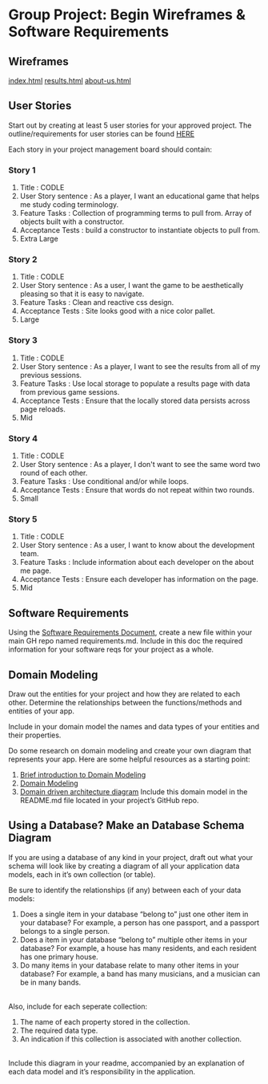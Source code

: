 # Group Project: Begin Wireframes & Software Requirements

## Wireframes

[index.html](http://framebox.org/ApGPN)
[results.html](http://framebox.org/ApGqp)
[about-us.html](http://framebox.org/ApGQb)

## User Stories
Start out by creating at least 5 user stories for your approved project. The outline/requirements for user stories can be found [HERE](https://codefellows.github.io/common_curriculum/projects/UserStories)

Each story in your project management board should contain:

### Story 1

1. Title : CODLE
2. User Story sentence : As a player, I want an educational game that helps me study coding terminology.
3. Feature Tasks : Collection of programming terms to pull from. Array of objects built with a constructor.
4. Acceptance Tests : build a constructor to instantiate objects to pull from.
5. Extra Large

### Story 2

1. Title : CODLE
2. User Story sentence : As a user, I want the game to be aesthetically pleasing so that it is easy to navigate.
3. Feature Tasks : Clean and reactive css design.
4. Acceptance Tests : Site looks good with a nice color pallet.
5. Large

### Story 3

1. Title : CODLE
2. User Story sentence : As a player, I want to see the results from all of my previous sessions.
3. Feature Tasks :  Use local storage to populate a results page with data from previous game sessions.
4. Acceptance Tests : Ensure that the locally stored data persists across page reloads.
5. Mid

### Story 4

1. Title : CODLE
2. User Story sentence : As a player, I don't want to see the same word two round of each other.
3. Feature Tasks :  Use conditional and/or while loops.
4. Acceptance Tests : Ensure that words do not repeat within two rounds.
5. Small

### Story 5

1. Title : CODLE
2. User Story sentence : As a user, I want to know about the development team.
3. Feature Tasks :  Include information about each developer on the about me page.
4. Acceptance Tests : Ensure each developer has information on the page.
5. Mid

## Software Requirements

Using the [Software Requirements Document](https://codefellows.github.io/common_curriculum/projects/SoftwareReqs), create a new file within your main GH repo named requirements.md. Include in this doc the required information for your software reqs for your project as a whole.

## Domain Modeling

Draw out the entities for your project and how they are related to each other. Determine the relationships between the functions/methods and entities of your app.

Include in your domain model the names and data types of your entities and their properties.

Do some research on domain modeling and create your own diagram that represents your app. Here are some helpful resources as a starting point:

1. [Brief introduction to Domain Modeling](https://olegchursin.medium.com/a-brief-introduction-to-domain-modeling-862a30b38353)
2. [Domain Modeling](https://www.scaledagileframework.com/domain-modeling/)
3. [Domain driven architecture diagram](https://medium.com/nick-tune-tech-strategy-blog/domain-driven-architecture-diagrams-139a75acb578)
Include this domain model in the README.md file located in your project’s GitHub repo.

## Using a Database? Make an Database Schema Diagram

If you are using a database of any kind in your project, draft out what your schema will look like by creating a diagram of all your application data models, each in it’s own collection (or table).

Be sure to identify the relationships (if any) between each of your data models:

1. Does a single item in your database “belong to” just one other item in your database? For example, a person has one passport, and a passport belongs to a single person.
2. Does a item in your database “belong to” multiple other items in your database? For example, a house has many residents, and each resident has one primary house.
3. Do many items in your database relate to many other items in your database? For example, a band has many musicians, and a musician can be in many bands.

<br>
Also, include for each seperate collection:

1. The name of each property stored in the collection.
2. The required data type.
3. An indication if this collection is associated with another collection.

<br>
Include this diagram in your readme, accompanied by an explanation of each data model and it’s responsibility in the application.